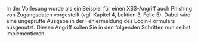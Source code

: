 In der Vorlesung wurde als ein Beispiel für einen XSS-Angriff auch Phishing von Zugangsdaten vorgestellt 
(vgl. Kapitel 4, Lektion 3, Folie 5).
Dabei wird eine ungeprüfte Ausgabe in der Fehlermeldung des Login-Formulars ausgenutzt.
Diesen Angriff sollen Sie in den folgenden Schritten nun selbst implementieren.